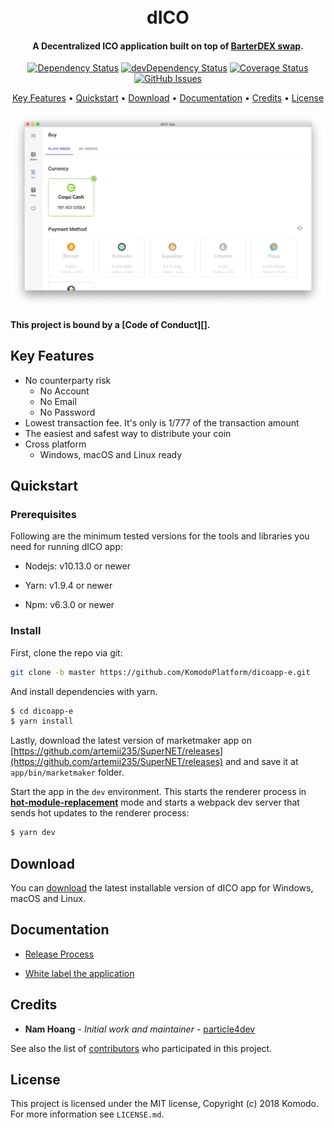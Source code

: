 <h1 align="center">
  <br>
  dICO 
  <br>
</h1>

<h4 align="center">A Decentralized ICO application built on top of <a href="https://komodoplatform.com/atomic-swaps/" target="_blank">BarterDEX swap</a>.</h4>

<div align="center">

[![Dependency Status](https://david-dm.org/KomodoPlatform/dicoapp-e.svg)](https://david-dm.org/KomodoPlatform/dicoapp-e)
[![devDependency Status](https://david-dm.org/KomodoPlatform/dicoapp-e/dev-status.svg)](https://david-dm.org/KomodoPlatform/dicoapp-e#info=devDependencies)
[![Coverage Status](https://coveralls.io/repos/github/KomodoPlatform/dicoapp-e/badge.svg)](https://coveralls.io/github/KomodoPlatform/dicoapp-e)
[![GitHub Issues](https://img.shields.io/github/issues/KomodoPlatform/dicoapp-e.svg)](https://github.com/KomodoPlatform/dicoapp-e/issues)

</div>

<p align="center">
  <a href="#key-features">Key Features</a> •
  <a href="#quickstart">Quickstart</a> •
  <a href="#download">Download</a> •
  <a href="#documentation">Documentation</a> •
  <a href="#credits">Credits</a> •
  <a href="#license">License</a>
</p>

![screenshot](./docs/pictures/2018-12-13-16-07-01.png)

**This project is bound by a [Code of Conduct][].**

## Key Features

- No counterparty risk
  - No Account
  - No Email
  - No Password
- Lowest transaction fee. It's only is 1/777 of the transaction amount
- The easiest and safest way to distribute your coin
- Cross platform
  - Windows, macOS and Linux ready

## Quickstart

### Prerequisites

Following are the minimum tested versions for the tools and libraries you need for running dICO app:

- Nodejs: v10.13.0 or newer

- Yarn: v1.9.4 or newer

- Npm: v6.3.0 or newer

### Install

First, clone the repo via git:

```bash
git clone -b master https://github.com/KomodoPlatform/dicoapp-e.git
```

And install dependencies with yarn.

```bash
$ cd dicoapp-e
$ yarn install
```

Lastly, download the latest version of marketmaker app on [https://github.com/artemii235/SuperNET/releases](https://github.com/artemii235/SuperNET/releases) and and save it at `app/bin/marketmaker` folder.

Start the app in the `dev` environment. This starts the renderer process in [**hot-module-replacement**](https://webpack.js.org/guides/hmr-react/) mode and starts a webpack dev server that sends hot updates to the renderer process:

```bash
$ yarn dev
```

## Download

You can [download](https://github.com/KomodoPlatform/dicoapp-e/releases) the latest installable version of dICO app for Windows, macOS and Linux.

## Documentation

- [Release Process](/docs/release-process.md)

- [White label the application](/docs/whitelabling.md)

## Credits

- **Nam Hoang** - _Initial work and maintainer_ - [particle4dev](https://github.com/particle4dev)

See also the list of [contributors](/AUTHORS.md) who participated in this project.

## License

This project is licensed under the MIT license, Copyright (c) 2018 Komodo. For more information see `LICENSE.md`.
